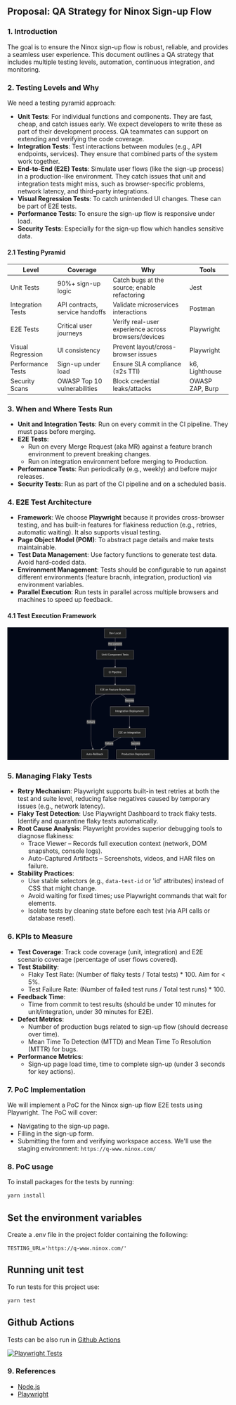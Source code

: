 ## Proposal: QA Strategy for Ninox Sign-up Flow

### 1. Introduction

The goal is to ensure the Ninox sign-up flow is robust, reliable, and provides a seamless user experience. This document outlines a QA strategy that includes multiple testing levels, automation, continuous integration, and monitoring.

### 2. Testing Levels and Why

We need a testing pyramid approach:

- **Unit Tests**: For individual functions and components. They are fast, cheap, and catch issues early. We expect developers to write these as part of their development process. QA teammates can support on extending and verifying the code coverage.
- **Integration Tests**: Test interactions between modules (e.g., API endpoints, services). They ensure that combined parts of the system work together.
- **End-to-End (E2E) Tests**: Simulate user flows (like the sign-up process) in a production-like environment. They catch issues that unit and integration tests might miss, such as browser-specific problems, network latency, and third-party integrations.
- **Visual Regression Tests**: To catch unintended UI changes. These can be part of E2E tests.
- **Performance Tests**: To ensure the sign-up flow is responsive under load.
- **Security Tests**: Especially for the sign-up flow which handles sensitive data.

#### 2.1 Testing Pyramid

| Level             | Coverage                        | Why                                                 | Tools           |
| ----------------- | ------------------------------- | --------------------------------------------------- | --------------- |
| Unit Tests        | 90%+ sign-up logic              | Catch bugs at the source; enable refactoring        | Jest            |
| Integration Tests | API contracts, service handoffs | Validate microservices interactions                 | Postman         |
| E2E Tests         | Critical user journeys          | Verify real-user experience across browsers/devices | Playwright      |
| Visual Regression | UI consistency                  | Prevent layout/cross-browser issues                 | Playwright      |
| Performance Tests | Sign-up under load              | Ensure SLA compliance (≤2s TTI)                     | k6, Lighthouse  |
| Security Scans    | OWASP Top 10 vulnerabilities    | Block credential leaks/attacks                      | OWASP ZAP, Burp |

### 3. When and Where Tests Run

- **Unit and Integration Tests**: Run on every commit in the CI pipeline. They must pass before merging.
- **E2E Tests**:
  - Run on every Merge Request (aka MR) against a feature branch environment to prevent breaking changes.
  - Run on integration environment before merging to Production.
- **Performance Tests**: Run periodically (e.g., weekly) and before major releases.
- **Security Tests**: Run as part of the CI pipeline and on a scheduled basis.

### 4. E2E Test Architecture

- **Framework**: We choose **Playwright** because it provides cross-browser testing, and has built-in features for flakiness reduction (e.g., retries, automatic waiting). It also supports visual testing.
- **Page Object Model (POM)**: To abstract page details and make tests maintainable.
- **Test Data Management**: Use factory functions to generate test data. Avoid hard-coded data.
- **Environment Management**: Tests should be configurable to run against different environments (feature bracnh, integration, production) via environment variables.
- **Parallel Execution**: Run tests in parallel across multiple browsers and machines to speed up feedback.

#### 4.1 Test Execution Framework

![](test_exercution_framework.png)

### 5. Managing Flaky Tests

- **Retry Mechanism**: Playwright supports built-in test retries at both the test and suite level, reducing false negatives caused by temporary issues (e.g., network latency).
- **Flaky Test Detection**: Use Playwright Dashboard to track flaky tests. Identify and quarantine flaky tests automatically.
- **Root Cause Analysis**: Playwright provides superior debugging tools to diagnose flakiness:
  - Trace Viewer – Records full execution context (network, DOM snapshots, console logs).
  - Auto-Captured Artifacts – Screenshots, videos, and HAR files on failure.
- **Stability Practices**:
  - Use stable selectors (e.g., `data-test-id` or 'id' attributes) instead of CSS that might change.
  - Avoid waiting for fixed times; use Playwright commands that wait for elements.
  - Isolate tests by cleaning state before each test (via API calls or database reset).

### 6. KPIs to Measure

- **Test Coverage**: Track code coverage (unit, integration) and E2E scenario coverage (percentage of user flows covered).
- **Test Stability**:
  - Flaky Test Rate: (Number of flaky tests / Total tests) \* 100. Aim for < 5%.
  - Test Failure Rate: (Number of failed test runs / Total test runs) \* 100.
- **Feedback Time**:
  - Time from commit to test results (should be under 10 minutes for unit/integration, under 30 minutes for E2E).
- **Defect Metrics**:
  - Number of production bugs related to sign-up flow (should decrease over time).
  - Mean Time To Detection (MTTD) and Mean Time To Resolution (MTTR) for bugs.
- **Performance Metrics**:
  - Sign-up page load time, time to complete sign-up (under 3 seconds for key actions).

### 7. PoC Implementation

We will implement a PoC for the Ninox sign-up flow E2E tests using Playwright. The PoC will cover:

- Navigating to the sign-up page.
- Filling in the sign-up form.
- Submitting the form and verifying workspace access.
  We'll use the staging environment: `https://q-www.ninox.com/`

### 8. PoC usage

To install packages for the tests by running:

```sh
yarn install
```

## Set the environment variables

Create a .env file in the project folder containing the following:

```
TESTING_URL='https://q-www.ninox.com/'
```

## Running unit test

To run tests for this project use:

```sh
yarn test
```

## Github Actions

Tests can be also run in [Github Actions](https://github.com/gg-hsi/Ninox-QA-Challenge/actions)

[![Playwright Tests](https://github.com/gg-hsi/Ninox-QA-Challenge/actions/workflows/playwright.yml/badge.svg?branch=master)](https://github.com/gg-hsi/Ninox-QA-Challenge/actions/workflows/playwright.yml)

### 9. References

- [Node.js](https://nodejs.org/en/)
- [Playwright](https://playwright.dev/)
